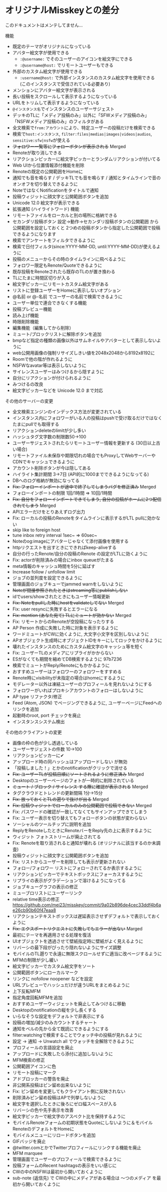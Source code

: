 
# オリジナルMisskeyとの差分

このドキュメントはメンテしてません…

機能
- 既定のテーマがオリジナルになっている
- アバター絵文字が使用できる
  - `:@username:` でそのユーザーのアイコンを絵文字にできる
  - `:@username@host:` でリモートユーザーもできる
- 外部のカスタム絵文字が使用できる
  - `:username@host:` で外部インスタンスのカスタム絵文字を使用できる  
    (このインスタンスで受信されている必要あり)
- メンションにアバター絵文字が表示される
- 長い投稿をスクロールして表示するようになっている
- URLをトリムして表示するようになっている
- `@インスタンス名`でインスタンスのユーザーサジェスト
- デッキのTLに「メディア投稿のみ」以外に「SFWメディア投稿のみ」「NSFWメディア投稿のみ」のフィルタがある
- 全文検索で`from:アカウント`により、特定ユーザーの投稿だけを検索できる
- 検索で`host:インスタンス`, `filter:files|medias|images|videos|audios`, `sensitive:sfw|nsfw`が使える
- ~~フォロワー一覧等にフォローボタンが表示される~~ Merged
- Renoteが取り消しできる
- リアクションピッカーに絵文字ピッカーとランダムリアクションが付いてる
- Web UIから位置情報添付機能を削除
- Renoteの既定の公開範囲をHomeに
- 通知でも音を鳴らす / デッキTLでも音を鳴らす / 通知とタイムラインで音のオンオフを切り替えできるように
- NoteではなくNotificationをタイトルで通知
- 投稿ウィジットに顔文字と公開範囲ボタンを追加
- Unicode 12.0 絵文字が表示できる
- 拡張通知 (ハイライトワード) 機能
- リモートファイルをローカルと別の場所に格納できる
- セカンダリ投稿ボタン
  設定→動作→セカンダリ投稿ボタンの公開範囲 から公開範囲を設定しておくと
  2つめの投稿ボタンから指定した公開範囲で投稿できるようになります
- 検索でアンケートをフィルタできるように
- 検索で日付フィルタ(since:YYYY-MM-DD, until:YYYY-MM-DD)が使えるように
- 投稿のメニューからその時のタイムラインに飛べるように   
- フォロワー限定もRenote/Quoteできるように
- 既存投稿をRenoteされたら既存のTLのが置き換わる
- TLにたまに時間区切りが入る
- 絵文字ピッカーにリモートカスタム絵文字がある
- リストに登録ユーザーをHomeに表示しないオプション
- @名前 or @-名前 でユーザーの名前で検索できるように
- ユーザー単位で連合できなくする機能
- 投稿プレビュー機能
- 読み上げ機能
- 時限削除機能
- 編集機能（編集してから削除）
- ミュート/ブロックリストに解除ボタンを追加
- bmpなど指定の種類の画像以外はサムネイルやアバターとして表示しないように
- web公開用画像の強制リサイズしきい値を2048x2048から8192x8192に
- Roomで他の階が作れるように
- NSFWなavatar等は表示しないように
- サイレンスユーザーはみつけるから隠すように
- 自分にリアクションが付けられるように
- みつけるの改良
- 絵文字ピッカーなどを Unicode 12.0 まで対応

その他のサーバーの変更
- 全文検索エンジンのインデックス方法が変更されている
- インスタンス内にフォロワーがいる人の投稿はpushで受け取るだけではなくたまにpullでも取得する
- リアクションdeleteのlimitが少し多い
- ハッシュタグ文字数の制限数50→100
- ユーザーサジェストされたらリモートユーザー情報を更新する (30日以上古い場合)
- リモートファイル未保存や期限切れの場合でもProxyしてWebサーバーやCDNでキャッシュできるように
- アカウント削除ボタンが今は隠してある
- ハイライト集計期間 3→7日 (API的に1000までできるようになってる)
- DBへのログ格納が無効になってる
- ~~Fix: フォローインポートが途中で終了してしまうバグを修正済み~~ Merged
- フォローインポートの制限 1回/1時間 => 10回/1時間
- ~~Fix: 自分をフォローインポートできてしまう, 自分の投稿がホームに2つ配信されてしまう~~ Merged
- APIエラーだけをとりあえずログ出力
- Fix: ローカルの投稿のRenoteをタイムラインに表示するがLTL pullに効かない
- skip like to foreign host
- tune inbox retry interval 1sec~ => 60sec~
- Noteのog:imageにアバターじゃなくて添付画像を使用する
- httpリクエストを出すときにできればkeep-aliveする
- 自分の行ったRenote/自分の投稿のRenote の設定がLTLに効くように
- Fix: actorが削除済みの場合にinbox queueがたまる
- meta情報のキャッシュ時間を5分に延ばす
- Increase follow / unfollow limit
- ジョブの並列度を設定できるように
- 管理画面のジョブキューでjammed warnをしないように
- ~~Noteが間接参照されたときはstreaming等にpublishしない~~
- idでusers/showされたときにもユーザー情報更新
- ~~Fix: Noteをpullした時にhostをvalidateしてない~~ Merged
- Fix: user resyncに失敗するとエラーになる
- ~~Fix: mention (あなた宛て) TLにミュートが効かない~~ Merged
- Fix: リモートからのRenoteが空投稿になったりする
- AP Person 作成に失敗した時に対象を表示するように
- ワードミュートがCWに効くように, 大文字小文字を区別しないように
- APオブジェクト生成時にオブジェクトIDをキーにしてロックをかけるように
- 壊れたインスタンスのためにカスタム絵文字のキャッシュ等を短く
- Fix: ユーザーTLのメディアにリプライがかからない
- ESがなくても期間を縮めてDB検索するように 97b7236
- 検索でミュートがReply/Renoteにもかかるように
- おすすめユーザーはフォロワーのフォロワーをすすめる
- Renote時にvisibilityが未指定の場合はhomeにするように
- モデレーター以外は凍結ユーザーのプロフィールを見れないようにする
- フォロワーがいればプロキシアカウントのフォローはしないように
- AP type リファクタ/修正
- Feed (Atom, JSON) でページングできるように, ユーザーページにFeedへのリンクを追加
- 起動時のroot, port チェックを廃止
- インスタンスシステム検出

その他のクライアントの変更
- 画像の枠の色が少し透過している
- ユーザーサジェストの件数 10→100
- リアクションピッカーに✔
- アップロード時の同ハッシュはアップロードしない が無効
- 「投稿しました！」とかのnotificationがクリックで消せる
- ~~Fix: ユーザーTLが投稿日順にソートされるように修正済み~~ Merged
- Desktopのユーザーページのフォトが一時的に削除されている
- ~~ミュート / ブロック / サイレンス する際に確認が表示される~~ Merged
- タグクラウドとトレンドの更新間隔 1分→15分
- ~~Fix: 放っておくとTLの遡りで抜けが出る~~ Merged
- ~~Fix: 投稿ウィジットでローカルのみの公開範囲で投稿できない~~ Merged
- Fix: パスワードの確認が一致してなくてもサインアップできてしまう
- Fix: ユーザー表示を切り替えてもフォローボタンの状態が変わらない
- ソーシャルのツールチップに説明を追加
- ReplyをRenoteしたときにRenoteバーをReply先の上に表示するように
- ウィジット フォトストリームが廃止されてる
- Fix: Renoteを取り消されると通知が壊れる (オリジナルに該当するのか未調査)
- 投稿ウィジットに顔文字と公開範囲ボタンを追加
- Fix: リストからユーザーを削除しても表示が更新されない
- フォロー/フォロワー リストにフォローされてるか表示するように
- リアクションピッカーでテキストボックスにフォーカスするように
- リプライの表示がグラデーションで溶けるようになってる
- ジョブキューグラフの表示の修正
- ミューブロリストにユーザーリンク
- relative time表示の修正 https://github.com/mei23/misskey/commit/9a02b896de4cec33ddf4b6ae26cb90b60f47eaa8
- リアクションテキストボックスは遅延表示させずデフォルトで表示しておくように
- ~~Fix: エクスポートリクエストに失敗してもエラーが出ない~~ Marged
- 最初にテーマを再適用させる処理を復活
- UIオブジェクトを透過させて壁紙指定時に壁紙がよく見えるように
- リバーシの最下段がぴったり隠れないようにサイズ調整
- モバイルのTL遡りで永遠に無限スクロールせずに適当に改ページするように
- MFMの制限が少し緩い
- 絵文字ピッカーでカスタム絵文字をソート
- 公開範囲ボタンにローカルマーク
- リンクに nofollow noopener などを設定
- URLプレビューでハッシュだけが違うURLをまとめるように
- 上下反転MFM
- 指定角度回転MFMを追加
- おすすめユーザーウィジェットを廃止してみつけるに移動
- Desktopのnotificationの縦を少し長くする
- いらなそうな設定をデフォルトで非表示にする
- 投稿の増加/減少のみカウントするチャート
- 通知をベルの先から全て既読にできるようにする
- filter:watchingで検索することでウォッチ中の投稿が見れるように
- 設定 → 通知 → Unwatch all でウォッチを全解除できるように
- プロフィールの言語設定を廃止
- アップロードに失敗したら添付に追加しないように
- MFM検索の修正
- 公開範囲アイコンに色
- リモート投稿にマーク
- アドブロッカーの警告を廃止
- 非公開系投稿はピン留め出来ないように
- Fix: ピン留めを変更してもクライアント側に反映されない
- 削除済みピン留め投稿はAPで列挙しないように
- 絵文字を選択したときに後ろにゼロ幅スペースが入る
- リバーシの色や先手表示を改善
- 絵文字ピッカーで絵文字のアスペクト比を保持するように
- モバイルRenoteフォームの初期状態をQuoteにしないように＆モバイルRenoteのデフォルトをHomeに
- モバイルメニューにリロードボタンを追加
- GIFバッジを廃止
- @twitter.comとかでTwitterプロフィールにリンクする機能を廃止
- MFM marquee
- 管理画面でユーザーのプロフィールで検索できるように
- 投稿フォームのRecent hashtagsの表示をいい感じに
- CWの中のNSFWは最初から開いておくように
- sub-note (返信先) で CWの中にメディアがある場合は ～つのメディア を最初から開いておくように
